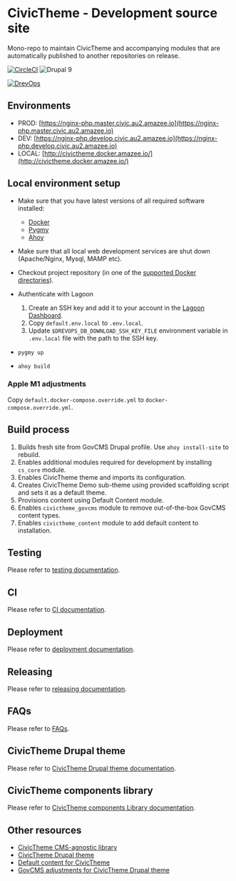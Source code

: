 # CivicTheme - Development source site
Mono-repo to maintain CivicTheme and accompanying modules that are automatically published to another repositories on release.

[![CircleCI](https://circleci.com/gh/salsadigitalauorg/civictheme-source/tree/develop.svg?style=shield)](https://circleci.com/gh/salsadigitalauorg/civictheme-source/tree/develop)
![Drupal 9](https://img.shields.io/badge/Drupal-9-blue.svg)


[//]: # (DO NOT REMOVE THE BADGE BELOW. IT IS USED BY DREVOPS TO TRACK INTEGRATION)

[![DrevOps](https://img.shields.io/badge/DrevOps-9.x-blue.svg)](https://github.com/drevops/drevops/tree/9.x)

## Environments

- PROD: [https://nginx-php.master.civic.au2.amazee.io](https://nginx-php.master.civic.au2.amazee.io)
- DEV: [https://nginx-php.develop.civic.au2.amazee.io](https://nginx-php.develop.civic.au2.amazee.io)
- LOCAL: [http://civictheme.docker.amazee.io/](http://civictheme.docker.amazee.io/)

## Local environment setup
- Make sure that you have latest versions of all required software installed:
  - [Docker](https://www.docker.com/)
  - [Pygmy](https://github.com/pygmystack/pygmy)
  - [Ahoy](https://github.com/ahoy-cli/ahoy)
- Make sure that all local web development services are shut down (Apache/Nginx, Mysql, MAMP etc).
- Checkout project repository (in one of the [supported Docker directories](https://docs.docker.com/docker-for-mac/osxfs/#access-control)).



- Authenticate with Lagoon
  1. Create an SSH key and add it to your account in the [Lagoon Dashboard](https://ui-lagoon-master.ch.amazee.io/).
  2. Copy `default.env.local` to `.env.local`.
  3. Update `$DREVOPS_DB_DOWNLOAD_SSH_KEY_FILE` environment variable in `.env.local` file
  with the path to the SSH key.



- `pygmy up`
- `ahoy build`

### Apple M1 adjustments

Copy `default.docker-compose.override.yml` to `docker-compose.override.yml`.

## Build process

1. Builds fresh site from GovCMS Drupal profile. Use `ahoy install-site` to rebuild.
2. Enables additional modules required for development by installing `cs_core` module.
3. Enables CivicTheme theme and imports its configuration.
4. Creates CivicTheme Demo sub-theme using provided scaffolding script and sets it as a default theme.
5. Provisions content using Default Content module.
6. Enables `civictheme_govcms` module to remove out-of-the-box GovCMS content types.
7. Enables `civictheme_content` module to add default content to installation.

## Testing
Please refer to [testing documentation](TESTING.md).

## CI
Please refer to [CI documentation](CI.md).


## Deployment
Please refer to [deployment documentation](DEPLOYMENT.md).


## Releasing
Please refer to [releasing documentation](RELEASING.md).

## FAQs
Please refer to [FAQs](FAQs.md).

## CivicTheme Drupal theme

Please refer to [CivicTheme Drupal theme documentation](docroot/themes/contrib/civictheme/docs/introduction.md).

## CivicTheme components library
Please refer to [CivicTheme components Library documentation](docroot/themes/contrib/civictheme/civictheme-library/docs/introduction.md).

## Other resources

- [CivicTheme CMS-agnostic library](https://github.com/salsadigitalauorg/civictheme-library)
- [CivicTheme Drupal theme](https://github.com/salsadigitalauorg/civictheme-drupal)
- [Default content for CivicTheme](https://github.com/salsadigitalauorg/civictheme-drupal-content)
- [GovCMS adjustments for CivicTheme Drupal theme](https://github.com/salsadigitalauorg/civictheme-govcms)
